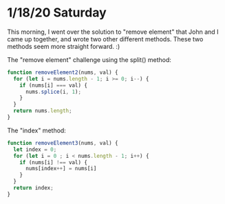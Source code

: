 # 1/18/20 Saturday 

This morning, I went over the solution to "remove element" that John and I came up together, and wrote two other different methods. These two methods seem more straight forward. :)

The "remove element" challenge using the split() method:
```js
function removeElement2(nums, val) {
  for (let i = nums.length - 1; i >= 0; i--) {
    if (nums[i] === val) {
      nums.splice(i, 1);
    }
  }
  return nums.length;
}
```

The "index" method: 
```js
function removeElement3(nums, val) {
  let index = 0;
  for (let i = 0 ; i < nums.length - 1; i++) {
    if (nums[i] !== val) {
      nums[index++] = nums[i]
    }
  }
  return index;
}
```

